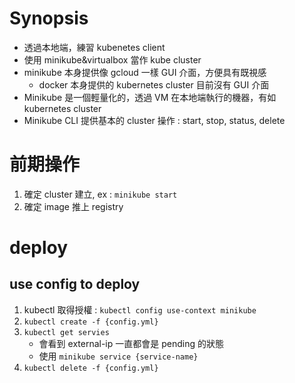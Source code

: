 # Synopsis

- 透過本地端，練習 kubenetes client 
- 使用 minikube&virtualbox 當作 kube cluster
- minikube 本身提供像 gcloud 一樣 GUI 介面，方便具有既視感
	- docker 本身提供的 kubernetes cluster 目前沒有 GUI 介面
- Minikube 是一個輕量化的，透過 VM 在本地端執行的機器，有如 kubernetes cluster
- Minikube CLI 提供基本的 cluster 操作 : start, stop, status, delete

# 前期操作
1. 確定 cluster 建立, ex : `minikube start`
2. 確定 image 推上 registry


# deploy
## use config to deploy

1. kubectl 取得授權 : `kubectl config use-context minikube`
2. `kubectl create -f {config.yml}`
3. `kubectl get servies`
	- 會看到 external-ip 一直都會是 pending 的狀態
	- 使用 `minikube service {service-name}`
4. `kubectl delete -f {config.yml}`